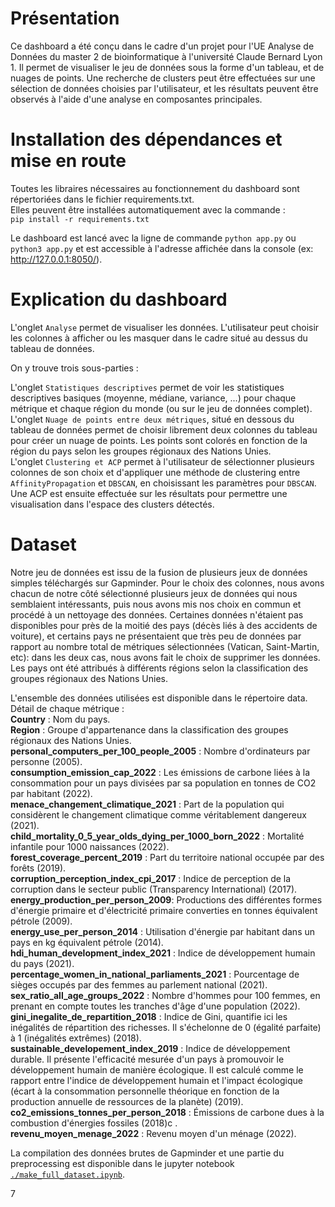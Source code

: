 # Présentation
Ce dashboard a été conçu dans le cadre d'un projet pour l'UE Analyse de Données du master 2 de bioinformatique à l'université Claude Bernard Lyon 1.
Il permet de visualiser le jeu de données sous la forme d'un tableau, et de nuages de points. Une recherche de clusters peut être effectuées sur une sélection de données choisies par l'utilisateur, et les résultats peuvent être observés à l'aide d'une analyse en composantes principales.  


# Installation des dépendances et mise en route
Toutes les libraires nécessaires au fonctionnement du dashboard sont répertoriées dans le fichier requirements.txt.  
Elles peuvent être installées automatiquement avec la commande :  
`pip install -r requirements.txt`

Le dashboard est lancé avec la ligne de commande `python app.py` ou `python3 app.py` et est accessible à l'adresse affichée dans la console (ex: http://127.0.0.1:8050/).

# Explication du dashboard

L'onglet `Analyse` permet de visualiser les données. L'utilisateur peut choisir les colonnes à afficher ou les masquer dans le cadre situé au dessus du tableau de données.

On y trouve trois sous-parties :

L'onglet `Statistiques descriptives` permet de voir les statistiques descriptives basiques (moyenne, médiane, variance, ...) pour chaque métrique et chaque région du monde (ou sur le jeu de données complet).
L'onglet `Nuage de points entre deux métriques`, situé en dessous du tableau de données permet de choisir librement deux colonnes du tableau pour créer un nuage de points. Les points sont colorés en fonction de la région du pays selon les groupes régionaux des Nations Unies.  
L'onglet `Clustering et ACP` permet à l'utilisateur de sélectionner plusieurs colonnes de son choix et d'appliquer une méthode de clustering entre `AffinityPropagation` et `DBSCAN`, en choisissant les paramètres pour `DBSCAN`. Une ACP est ensuite effectuée sur les résultats pour permettre une visualisation dans l'espace des clusters détectés.  

# Dataset  
Notre jeu de données est issu de la fusion de plusieurs jeux de données simples téléchargés sur Gapminder.
Pour le choix des colonnes, nous avons chacun de notre côté sélectionné plusieurs jeux de données qui nous semblaient intéressants, puis nous avons mis nos choix en commun et procédé à un nettoyage des données. Certaines données n'étaient pas disponibles pour près de la moitié des pays (décès liés à des accidents de voiture), et certains pays ne présentaient que très peu de données par rapport au nombre total de métriques sélectionnées (Vatican, Saint-Martin, etc): dans les deux cas, nous avons fait le choix de supprimer les données.  
Les pays ont été attribués à différents régions selon la classification des groupes régionaux des Nations Unies.

L'ensemble des données utilisées est disponible dans le répertoire data.  
Détail de chaque métrique :   
**Country** : Nom du pays.  
**Region** : Groupe d'appartenance dans la classification des groupes régionaux des Nations Unies.  
**personal_computers_per_100_people_2005** : Nombre d'ordinateurs par personne (2005).  
**consumption_emission_cap_2022** : Les émissions de carbone liées à la consommation pour un pays divisées par sa population en tonnes de CO2 par habitant (2022).  
**menace_changement_climatique_2021** : Part de la population qui considèrent le changement climatique comme véritablement dangereux (2021).  
**child_mortality_0_5_year_olds_dying_per_1000_born_2022** : Mortalité infantile pour 1000 naissances (2022).  
**forest_coverage_percent_2019** : Part du territoire national occupée par des forêts (2019).  
**corruption_perception_index_cpi_2017** : Indice de perception de la corruption  dans le secteur public (Transparency International) (2017).  
**energy_production_per_person_2009**: Productions des différentes formes d'énergie primaire et d'électricité primaire converties en tonnes équivalent pétrole (2009).  
**energy_use_per_person_2014** : Utilisation d'énergie par habitant dans un pays en kg équivalent pétrole (2014).  
**hdi_human_development_index_2021** : Indice de développement humain du pays (2021).  
**percentage_women_in_national_parliaments_2021** : Pourcentage de sièges occupés par des femmes au parlement national (2021).  
**sex_ratio_all_age_groups_2022** : Nombre d'hommes pour 100 femmes, en prenant en compte toutes les tranches d'âge d'une population (2022).  
**gini_inegalite_de_repartition_2018** : Indice de Gini, quantifie ici les inégalités de répartition des richesses. Il s'échelonne de 0 (égalité parfaite) à 1 (inégalités extrêmes) (2018).   
**sustainable_developement_index_2019** : Indice de développement durable. Il présente l'efficacité mesurée d'un pays à promouvoir le développement humain de manière écologique. Il est calculé comme le rapport entre l'indice de développement humain et l'impact écologique (écart à la consommation personnelle théorique en fonction de la production annuelle de ressources de la planète) (2019).   
**co2_emissions_tonnes_per_person_2018** : Émissions de carbone dues à la combustion d'énergies fossiles (2018)c .  
**revenu_moyen_menage_2022** : Revenu moyen d'un ménage (2022).  

La compilation des données brutes de Gapminder et une partie du preprocessing est disponible dans le jupyter notebook [`./make_full_dataset.ipynb`](./make_full_dataset.ipynb).












7
